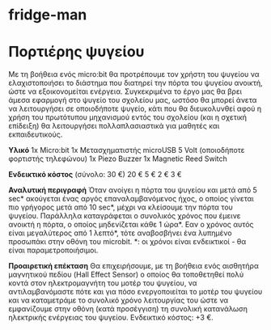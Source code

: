 # fridge-man
# Πορτιέρης ψυγείου
Με τη βοήθεια ενός micro:bit θα προτρέπουμε τον χρήστη του ψυγείου να ελαχιστοποιήσει το διάστημα που διατηρεί την πόρτα του ψυγείου ανοικτή, ώστε να εξοικονομείται ενέργεια. Συγκεκριμένα το έργο μας θα βρει άμεσα εφαρμογή στο ψυγείο του σχολείου μας, ωστόσο θα μπορεί άνετα να λειτουργήσει σε οποιοδήποτε ψυγείο, κάτι που θα διευκολυνθεί αφού η χρήση του πρωτότυπου μηχανισμού εντός του σχολείου (και η σχετική επίδειξη) θα λειτουργήσει πολλαπλασιαστικά για μαθητές και εκπαιδευτικούς.

**Υλικό**
1x Micro:bit
1x Μετασχηματιστής microUSB 5 Volt (οποιοδήποτε φορτιστής τηλεφώνου)
1x Piezo Buzzer
1x Magnetic Reed Switch

**Ενδεικτικό κόστος** (σύνολο: 30 €)
20 €
5 €
2 €
3 € 

**Αναλυτική περιγραφή**
Όταν ανοίγει η πόρτα του ψυγείου και μετά από 5 sec* ακούγεται ένας αργός επαναλαμβανόμενος ήχος, ο οποίος γίνεται πιο γρήγορος μετά από 10 sec*, μέχρι να κλείσουμε την πόρτα του ψυγείου.
Παράλληλα καταγράφεται ο συνολικός χρόνος που έμεινε ανοικτή η πόρτα, ο οποίος μηδενίζεται κάθε 1 ώρα*. Εαν ο χρόνος αυτός είναι μεγαλύτερος από 1 λεπτό*, τότε αναβοσβήνει ένα λυπημένο προσωπάκι στην οθόνη του microbit.
*: οι χρόνοι είναι ενδεικτικοί - θα είναι παραμετροποιήσιμοι.

**Προαιρετική επέκταση**
Θα επιχειρήσουμε, με τη βοήθεια ενός αισθητήρα μαγνητικού πεδίου (Hall Effect Sensor) ο οποίος θα τοποθετηθεί πολύ κοντά στον ηλεκτρομαγνήτη του μοτέρ του ψυγείου, να αντιλαμβανόμαστε πότε και για πόσο ενεργοποιείται το μοτέρ του ψυγείου και να καταμετράμε το συνολικό χρόνο λειτουργίας του ώστε να εμφανίζουμε στην οθόνη (κατά προσέγγιση) τη συνολική κατανάλωση ηλεκτρικής ενέργειας του ψυγείου.
Ενδεικτικό κόστος: +3 €.

